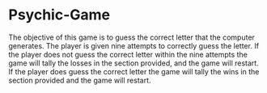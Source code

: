 # Psychic-Game
The objective of this game is to guess the correct letter that the computer generates.
The player is given nine attempts to correctly guess the letter.
If the player does not guess the correct letter within the nine attempts the game will tally the losses in the section provided, and the game will restart.
If the player does guess the correct letter the game will tally the wins in the section provided and the game will restart.
